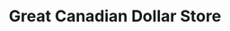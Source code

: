 ---
title: "Great Canadian Dollar Store"
url: /valleyview/great-canadian-dollar-store/
shop: Kramladen
---